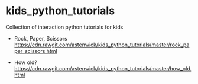 # kids_python_tutorials
Collection of interaction python tutorials for kids

 - Rock, Paper, Scissors
https://cdn.rawgit.com/astenwick/kids_python_tutorials/master/rock_paper_scissors.html

 - How old?
https://cdn.rawgit.com/astenwick/kids_python_tutorials/master/how_old.html
